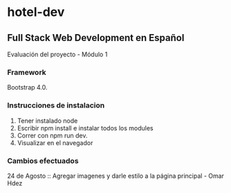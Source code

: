 # hotel-dev

## Full Stack Web Development en Español

Evaluación del proyecto - Módulo 1

### Framework

Bootstrap 4.0.



### Instrucciones de instalacion

1. Tener instalado node
2. Escribir npm install e instalar todos los modules
3. Correr con npm run dev.
4. Visualizar en el navegador




### Cambios efectuados

24 de Agosto :: Agregar imagenes y darle estilo a la página principal - Omar Hdez

